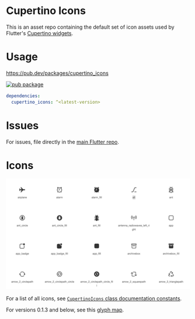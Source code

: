 # Cupertino Icons

This is an asset repo containing the default set of icon assets used by
Flutter's [Cupertino widgets](https://github.com/flutter/flutter/tree/master/packages/flutter/lib/src/cupertino).

# Usage

https://pub.dev/packages/cupertino_icons

[![pub package](https://img.shields.io/pub/v/cupertino_icons.svg)](https://pub.dev/packages/cupertino_icons)

```yaml
dependencies:
  cupertino_icons: ^<latest-version>
```

# Issues

For issues, file directly in the [main Flutter repo](https://github.com/flutter/flutter).

# Icons

[![icon gallery preview](gallery_preview_1.0.0.png)](https://api.flutter.dev/flutter/cupertino/CupertinoIcons-class.html)

For a list of all icons, see
[`CupertinoIcons` class documentation constants](https://api.flutter.dev/flutter/cupertino/CupertinoIcons-class.html#constants).

For versions 0.1.3 and below, see this [glyph map](https://raw.githubusercontent.com/flutter/packages/main/third_party/packages/cupertino_icons/map.png).

